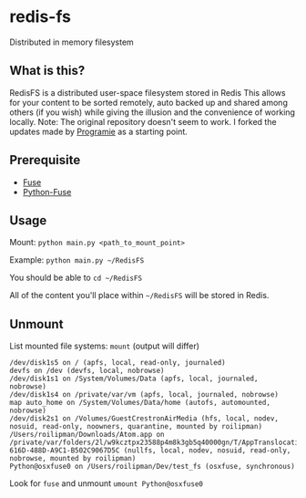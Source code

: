 # redis-fs
Distributed in memory filesystem

## What is this?
RedisFS is a distributed user-space filesystem stored in Redis
This allows for your content to be sorted remotely, auto backed up and shared among others (if you wish) while giving the illusion and the convenience of working locally.
Note: The original repository doesn't seem to work. I forked the updates made by [Programie](https://github.com/Programie/redis-fs) as a starting point.

## Prerequisite
* [Fuse](https://github.com/libfuse/libfuse)
* [Python-Fuse](https://github.com/libfuse/python-fuse)

## Usage
Mount: `python main.py <path_to_mount_point>`

Example: `python main.py ~/RedisFS`

You should be able to `cd ~/RedisFS`

All of the content you'll place within `~/RedisFS` will be stored in Redis.

## Unmount
List mounted file systems:  `mount` (output will differ)
```
/dev/disk1s5 on / (apfs, local, read-only, journaled)
devfs on /dev (devfs, local, nobrowse)
/dev/disk1s1 on /System/Volumes/Data (apfs, local, journaled, nobrowse)
/dev/disk1s4 on /private/var/vm (apfs, local, journaled, nobrowse)
map auto_home on /System/Volumes/Data/home (autofs, automounted, nobrowse)
/dev/disk2s1 on /Volumes/GuestCrestronAirMedia (hfs, local, nodev, nosuid, read-only, noowners, quarantine, mounted by roilipman)
/Users/roilipman/Downloads/Atom.app on /private/var/folders/2l/w9kcztpx23588p4m8k3gb5q40000gn/T/AppTranslocation/A6B0503C-616D-488D-A9C1-B502C9067D5C (nullfs, local, nodev, nosuid, read-only, nobrowse, mounted by roilipman)
Python@osxfuse0 on /Users/roilipman/Dev/test_fs (osxfuse, synchronous)
```

Look for `fuse`  and unmount `umount Python@osxfuse0`
